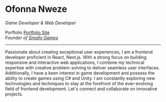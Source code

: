 # Ofonna Nweze

*Game Developer & Web Developer* <br>
<!-- *Founder of <a href="https://smallygames.com/" target="_blank">Smally Games</a>-->
Porftolio [Portfolio Site](https://ofonna-n.github.io/portfolio-site/)<br>
*Founder of <a href="https://smallygames.com/" target="_blank">Smally Games</a>*

----------------------------

Passionate about creating exceptional user experiences, I am a frontend developer proficient in React, Next.js. With a strong focus on building responsive and interactive web applications, I combine my technical expertise with creative problem-solving to deliver seamless user interfaces. Additionally, I have a keen interest in game development and possess the ability to create games using C# and Unity. I am constantly exploring new technologies and techniques to stay at the forefront of the ever-evolving field of frontend development. Let's connect and collaborate on innovative projects.

<!---
Ofonna-N/Ofonna-N is a ✨ special ✨ repository because its `README.md` (this file) appears on your GitHub profile.
You can click the Preview link to take a look at your changes.
--->
